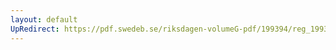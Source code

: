 ```yaml
---
layout: default
UpRedirect: https://pdf.swedeb.se/riksdagen-volumeG-pdf/199394/reg_199394/reg_199394_0369.pdf
---
```

